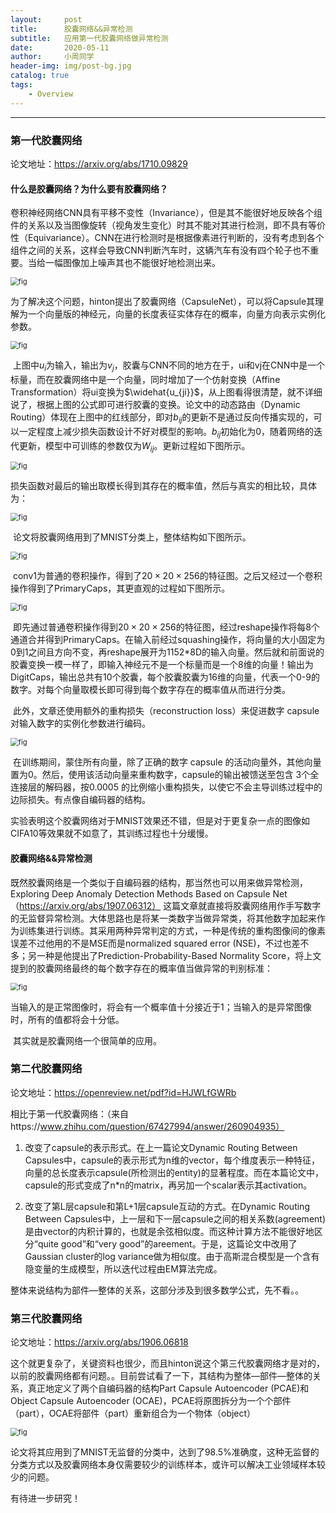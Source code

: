 ```yaml
---
layout:     post
title:      胶囊网络&&异常检测
subtitle:   应用第一代胶囊网络做异常检测
date:       2020-05-11
author:     小周同学
header-img: img/post-bg.jpg
catalog: true
tags:
    - Overview
---
```


------

### 第一代胶囊网络

论文地址：https://arxiv.org/abs/1710.09829

#### 什么是胶囊网络？为什么要有胶囊网络？

​		卷积神经网络CNN具有平移不变性（Invariance），但是其不能很好地反映各个组件的关系以及当图像旋转（视角发生变化）时其不能对其进行检测，即不具有等价性（Equivariance）。CNN在进行检测时是根据像素进行判断的，没有考虑到各个组件之间的关系，这样会导致CNN判断汽车时，这辆汽车有没有四个轮子也不重要。当给一幅图像加上噪声其也不能很好地检测出来。

<img src="https://github.com/ZJU-CVs/zju-cvs.github.io/raw/master/img/2020-05-10-Exploring-Deep-Anomaly-Detection-Methods-Based-On-Capsule-Net/fig.png" alt="fig" style="zoom:80%;" />

​       为了解决这个问题，hinton提出了胶囊网络（CapsuleNet），可以将Capsule其理解为一个向量版的神经元，向量的长度表征实体存在的概率，向量方向表示实例化参数。

<img src="https://github.com/ZJU-CVs/zju-cvs.github.io/raw/master/img/2020-05-10-Exploring-Deep-Anomaly-Detection-Methods-Based-On-Capsule-Net/fig2.png" alt="fig" style="zoom:80%;" />

​	上图中$u_i$为输入，输出为$v_j$，胶囊与CNN不同的地方在于，ui和vj在CNN中是一个标量，而在胶囊网络中是一个向量，同时增加了一个仿射变换（Affine Transformation）将ui变换为$\widehat{u_{ji}}$，从上图看得很清楚，就不详细说了，根据上图的公式即可进行胶囊的变换。论文中的动态路由（Dynamic Routing）体现在上图中的红线部分，即对$b_{ij}$的更新不是通过反向传播实现的，可以一定程度上减少损失函数设计不好对模型的影响。$b_{ij}$初始化为0，随着网络的迭代更新，模型中可训练的参数仅为$W_{ij}$。更新过程如下图所示。

<img src="https://github.com/ZJU-CVs/zju-cvs.github.io/raw/master/img/2020-05-10-Exploring-Deep-Anomaly-Detection-Methods-Based-On-Capsule-Net/fig3.png" alt="fig" style="zoom:80%;" /> 

​		损失函数对最后的输出取模长得到其存在的概率值，然后与真实的相比较，具体为：

<img src="https://github.com/ZJU-CVs/zju-cvs.github.io/raw/master/img/2020-05-10-Exploring-Deep-Anomaly-Detection-Methods-Based-On-Capsule-Net/loss.png" alt="fig" style="zoom:80%;" />

​         论文将胶囊网络用到了MNIST分类上，整体结构如下图所示。

<img src="https://github.com/ZJU-CVs/zju-cvs.github.io/raw/master/img/2020-05-10-Exploring-Deep-Anomaly-Detection-Methods-Based-On-Capsule-Net/fig4.png" alt="fig" style="zoom:80%;" />

​		conv1为普通的卷积操作，得到了$20\times20\times256$的特征图。之后又经过一个卷积操作得到了PrimaryCaps，其更直观的过程如下图所示。

<img src="https://github.com/ZJU-CVs/zju-cvs.github.io/raw/master/img/2020-05-10-Exploring-Deep-Anomaly-Detection-Methods-Based-On-Capsule-Net/fig5.png" alt="fig" style="zoom:80%;" />

​    即先通过普通卷积操作得到$20\times20\times256$的特征图，经过reshape操作将每8个通道合并得到PrimaryCaps。在输入前经过squashing操作，将向量的大小固定为0到1之间且方向不变，再reshape展开为1152*8D的输入向量。然后就和前面说的胶囊变换一模一样了，即输入神经元不是一个标量而是一个8维的向量！输出为DigitCaps，输出总共有10个胶囊，每个胶囊胶囊为16维的向量，代表一个0-9的数字。对每个向量取模长即可得到每个数字存在的概率值从而进行分类。

​	此外，文章还使用额外的重构损失（reconstruction loss）来促进数字 capsule 对输入数字的实例化参数进行编码。

<img src="https://github.com/ZJU-CVs/zju-cvs.github.io/raw/master/img/2020-05-10-Exploring-Deep-Anomaly-Detection-Methods-Based-On-Capsule-Net/fig6.png" alt="fig" style="zoom:80%;" />

​       在训练期间，蒙住所有向量，除了正确的数字 capsule 的活动向量外，其他向量置为0。然后，使用该活动向量来重构数字，capsule的输出被馈送至包含 3个全连接层的解码器，按0.0005 的比例缩小重构损失，以使它不会主导训练过程中的边际损失。有点像自编码器的结构。

​		实验表明这个胶囊网络对于MNIST效果还不错，但是对于更复杂一点的图像如CIFA10等效果就不如意了，其训练过程也十分缓慢。

#### 胶囊网络&&异常检测

​	既然胶囊网络是一个类似于自编码器的结构，那当然也可以用来做异常检测，Exploring Deep Anomaly Detection Methods Based on Capsule Net（https://arxiv.org/abs/1907.06312） 这篇文章就直接将胶囊网络用作手写数字的无监督异常检测。大体思路也是将某一类数字当做异常类，将其他数字加起来作为训练集进行训练。其采用两种异常判定的方式，一种是传统的重构图像间的像素误差不过他用的不是MSE而是normalized squared error (NSE)，不过也差不多；另一种是他提出了Prediction-Probability-Based Normality Score，将上文提到的胶囊网络最终的每个数字存在的概率值当做异常的判别标准：

<img src="https://github.com/ZJU-CVs/zju-cvs.github.io/raw/master/img/2020-05-10-Exploring-Deep-Anomaly-Detection-Methods-Based-On-Capsule-Net/fig7.png" alt="fig" style="zoom:80%;" />

​	当输入的是正常图像时，将会有一个概率值十分接近于1；当输入的是异常图像时，所有的值都将会十分低。

​	其实就是胶囊网络一个很简单的应用。



### 第二代胶囊网络

论文地址：https://openreview.net/pdf?id=HJWLfGWRb

相比于第一代胶囊网络：（来自https://www.zhihu.com/question/67427994/answer/260904935）

1. 改变了capsule的表示形式。在上一篇论文Dynamic Routing Between Capsules中，capsule的表示形式为n维的vector，每个维度表示一种特征，向量的总长度表示capsule(所检测出的entity)的显著程度。而在本篇论文中，capsule的形式变成了n*n的matrix，再另加一个scalar表示其activation。

2. 改变了第L层capsule和第L+1层capsule互动的方式。在Dynamic Routing Between Capsules中，上一层和下一层capsule之间的相关系数(agreement)是由vector的内积计算的，也就是余弦相似度。而这种计算方法不能很好地区分“quite good”和“very good”的areement。于是，这篇论文中改用了Gaussian cluster的log variance做为相似度。由于高斯混合模型是一个含有隐变量的生成模型，所以迭代过程由EM算法完成。

   

整体来说结构为部件—整体的关系，这部分涉及到很多数学公式，先不看。。

### 第三代胶囊网络

论文地址：https://arxiv.org/abs/1906.06818

这个就更复杂了，关键资料也很少，而且hinton说这个第三代胶囊网络才是对的，以前的胶囊网络都有问题。。目前尝试看了一下，其结构为整体—部件—整体的关系，真正地定义了两个自编码器的结构Part Capsule Autoencoder (PCAE)和Object Capsule Autoencoder (OCAE)，PCAE将原图拆分为一个个部件（part），OCAE将部件（part）重新组合为一个物体（object）

<img src="https://github.com/ZJU-CVs/zju-cvs.github.io/raw/master/img/2020-05-10-Exploring-Deep-Anomaly-Detection-Methods-Based-On-Capsule-Net/figc.png" alt="fig" style="zoom:80%;" />

论文将其应用到了MNIST无监督的分类中，达到了98.5%准确度，这种无监督的分类方式以及胶囊网络本身仅需要较少的训练样本，或许可以解决工业领域样本较少的问题。

有待进一步研究！



